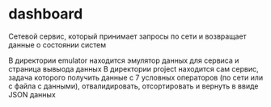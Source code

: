 # dashboard
Сетевой сервис, который принимает запросы по сети и возвращает данные о состоянии систем

В директории emulator находится эмулятор данных для сервиса и страница вывыода данных
В директории project находится сам сервис, задача которого получить данные с 7 условных операторов (по сети или с файла с данными), отвалидировать, отсортировать и вернуть в ввиде JSON данных
